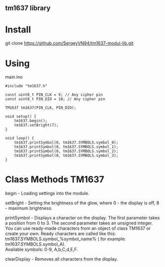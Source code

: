 ## tm1637 library

# Install
git clone https://github.com/SergeyVN94/tm1637-modul-lib.git

# Using

main.ino  
```
#include "tm1637.h"

const uint8_t PIN_CLK = 9; // Any cipher pin
const uint8_t PIN_DIO = 10; // Any cipher pin

TM1637 tm1637(PIN_CLK, PIN_DIO);

void setup() {
    tm1637.begin();
    tm1637.setBright(7);
}

void loop() {
    tm1637.printSymbol(0, tm1637.SYMBOLS.symbol_0);
    tm1637.printSymbol(0, tm1637.SYMBOLS.symbol_1);
    tm1637.printSymbol(0, tm1637.SYMBOLS.symbol_2);
    tm1637.printSymbol(0, tm1637.SYMBOLS.symbol_3);
}
```

# Class Methods TM1637  
begin - Loading settings into the module.  
  
setBright - Setting the brightness of the glow, where 0 - the display is off, 8 - maximum brightness.  
  
printSymbol - Displays a character on the display. The first parameter takes a position from 0 to 3. The second parameter takes an unsigned integer. 
You can use ready-made characters from an object of class TM1637 or create your own. 
Ready characters are called like this: tm1637.SYMBOLS.symbol_%symbol_name% (
for example: tm1637.SYMBOLS.symbol_A).  
Available symbols: 0-9, A,b,C,d,E,F.  
  
clearDisplay - Removes all characters from the display.